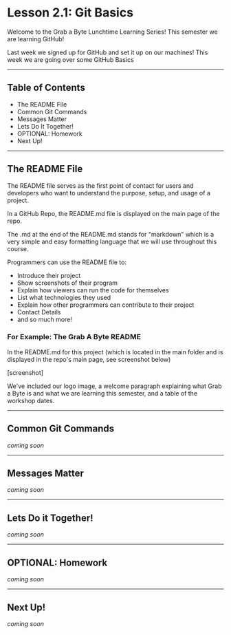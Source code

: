 # Lesson 2.1: Git Basics 

Welcome to the Grab a Byte Lunchtime Learning Series! This semester we are learning GitHub!

Last week we signed up for GitHub and set it up on our machines! This week we are going over some GitHub Basics

---

## Table of Contents

- The README File
- Common Git Commands
- Messages Matter
- Lets Do It Together!
- OPTIONAL: Homework
- Next Up!


---

## The README File

The README file serves as the first point of contact for users and developers who want to understand the purpose, setup, and usage of a project.

In a GitHub Repo, the README.md file is displayed on the main page of the repo. 

The .md at the end of the README.md stands for "markdown" which is a very simple and easy formatting language that we will use throughout this course. 


Programmers can use the README file to:
- Introduce their project
- Show screenshots of their program
- Explain how viewers can run the code for themselves
- List what technologies they used 
- Explain how other programmers can contribute to their project
- Contact Details
- and so much more!

### For Example: The Grab A Byte README

In the README.md for this project (which is located in the main folder and is displayed in the repo's main page, see screenshot below)

[screenshot]

We've included our logo image, a welcome paragraph explaining what Grab a Byte is and what we are learning this semester, and a table of the workshop dates. 

---

## Common Git Commands
*coming soon*

---

## Messages Matter
*coming soon*

---

## Lets Do it Together!
*coming soon*

---

## OPTIONAL: Homework
*coming soon*

---

## Next Up!
*coming soon*